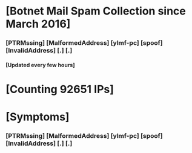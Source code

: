 # [Botnet Mail Spam Collection since March 2016]
### [PTRMssing] [MalformedAddress] [ylmf-pc] [spoof] [InvalidAddress] [.] [.]
#### [Updated every few hours]

# [Counting 92651 IPs]

# [Symptoms] 
###   [PTRMssing] [MalformedAddress] [ylmf-pc] [spoof] [InvalidAddress] [.] [.]
